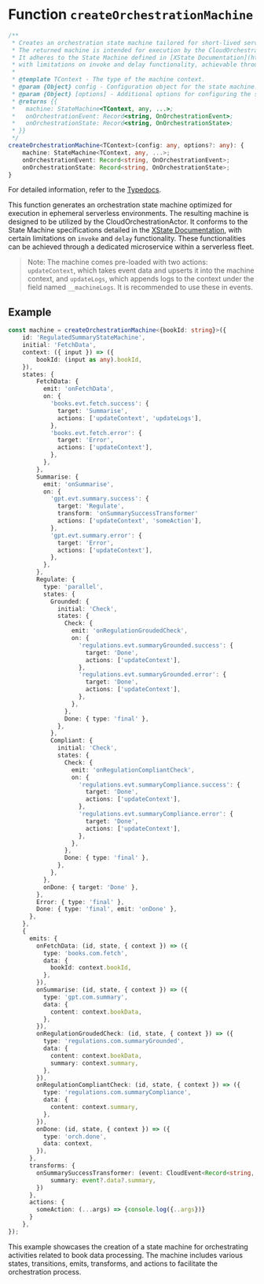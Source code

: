 # Function `createOrchestrationMachine`

```typescript
/**
 * Creates an orchestration state machine tailored for short-lived serverless environments.
 * The returned machine is intended for execution by the CloudOrchestrationActor.
 * It adheres to the State Machine defined in [XState Documentation](https://xstate.js.org/docs/), 
 * with limitations on invoke and delay functionality, achievable through a microservice in a serverless fleet.
 *
 * @template TContext - The type of the machine context.
 * @param {Object} config - Configuration object for the state machine.
 * @param {Object} [options] - Additional options for configuring the state machine.
 * @returns {{
 *   machine: StateMachine<TContext, any, ...>;
 *   onOrchestrationEvent: Record<string, OnOrchestrationEvent>;
 *   onOrchestrationState: Record<string, OnOrchestrationState>;
 * }}
 */
createOrchestrationMachine<TContext>(config: any, options?: any): {
    machine: StateMachine<TContext, any, ...>;
    onOrchestrationEvent: Record<string, OnOrchestrationEvent>;
    onOrchestrationState: Record<string, OnOrchestrationState>;
} 
```

For detailed information, refer to the [Typedocs](https://saadahmad123.github.io/xOrca/functions/createOrchestrationMachine.html).

This function generates an orchestration state machine optimized for execution in ephemeral serverless environments. The resulting machine is designed to be utilized by the CloudOrchestrationActor. It conforms to the State Machine specifications detailed in the [XState Documentation](https://stately.ai/docs), with certain limitations on `invoke` and `delay` functionality. These functionalities can be achieved through a dedicated microservice within a serverless fleet.


> Note: The machine comes pre-loaded with two actions: `updateContext`, which takes event data and upserts it into the machine context, and `updateLogs`, which appends logs to the context under the field named `__machineLogs`. It is recommended to use these in events.

## Example 
```typescript 
const machine = createOrchestrationMachine<{bookId: string}>({
    id: 'RegulatedSummaryStateMachine',
    initial: 'FetchData',
    context: ({ input }) => ({
        bookId: (input as any).bookId,
    }),
    states: {
        FetchData: {
          emit: 'onFetchData',
          on: {
            'books.evt.fetch.success': {
              target: 'Summarise',
              actions: ['updateContext', 'updateLogs'],
            },
            'books.evt.fetch.error': {
              target: 'Error',
              actions: ['updateContext'],
            },
          },
        },
        Summarise: {
          emit: 'onSummarise',
          on: {
            'gpt.evt.summary.success': {
              target: 'Regulate',
              transform: 'onSummarySuccessTransformer'
              actions: ['updateContext', 'someAction'],
            },
            'gpt.evt.summary.error': {
              target: 'Error',
              actions: ['updateContext'],
            },
          },
        },
        Regulate: {
          type: 'parallel',
          states: {
            Grounded: {
              initial: 'Check',
              states: {
                Check: {
                  emit: 'onRegulationGroudedCheck',
                  on: {
                    'regulations.evt.summaryGrounded.success': {
                      target: 'Done',
                      actions: ['updateContext'],
                    },
                    'regulations.evt.summaryGrounded.error': {
                      target: 'Done',
                      actions: ['updateContext'],
                    },
                  },
                },
                Done: { type: 'final' },
              },
            },
            Compliant: {
              initial: 'Check',
              states: {
                Check: {
                  emit: 'onRegulationCompliantCheck',
                  on: {
                    'regulations.evt.summaryCompliance.success': {
                      target: 'Done',
                      actions: ['updateContext'],
                    },
                    'regulations.evt.summaryCompliance.error': {
                      target: 'Done',
                      actions: ['updateContext'],
                    },
                  },
                },
                Done: { type: 'final' },
              },
            },
          },
          onDone: { target: 'Done' },
        },
        Error: { type: 'final' },
        Done: { type: 'final', emit: 'onDone' },
      },
    },
    {
      emits: {
        onFetchData: (id, state, { context }) => ({
          type: 'books.com.fetch',
          data: {
            bookId: context.bookId,
          },
        }),
        onSummarise: (id, state, { context }) => ({
          type: 'gpt.com.summary',
          data: {
            content: context.bookData,
          },
        }),
        onRegulationGroudedCheck: (id, state, { context }) => ({
          type: 'regulations.com.summaryGrounded',
          data: {
            content: context.bookData,
            summary: context.summary,
          },
        }),
        onRegulationCompliantCheck: (id, state, { context }) => ({
          type: 'regulations.com.summaryCompliance',
          data: {
            content: context.summary,
          },
        }),
        onDone: (id, state, { context }) => ({
          type: 'orch.done',
          data: context,
        }),
      },
      transforms: {
        onSummarySuccessTransformer: (event: CloudEvent<Record<string, any>>) => ({
            summary: event?.data?.summary,
        })
      },
      actions: {
        someAction: (...args) => {console.log({..args})}
      }
    },
});
```

This example showcases the creation of a state machine for orchestrating activities related to book data processing. The machine includes various states, transitions, emits, transforms, and actions to facilitate the orchestration process.